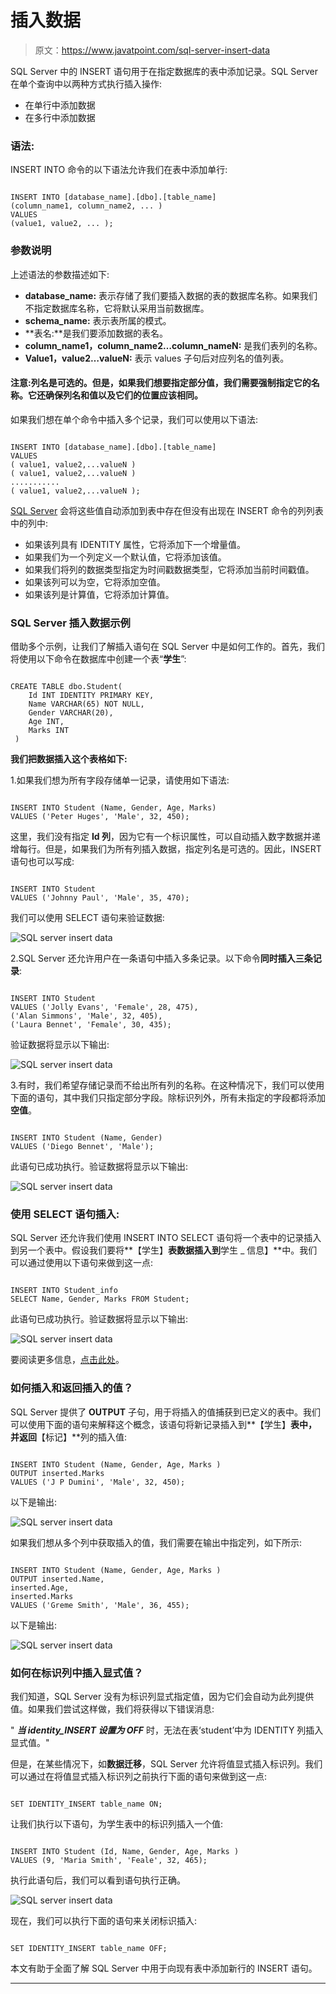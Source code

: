 # 插入数据

> 原文：<https://www.javatpoint.com/sql-server-insert-data>

SQL Server 中的 INSERT 语句用于在指定数据库的表中添加记录。SQL Server 在单个查询中以两种方式执行插入操作:

*   在单行中添加数据
*   在多行中添加数据

### 语法:

INSERT INTO 命令的以下语法允许我们在表中添加单行:

```

INSERT INTO [database_name].[dbo].[table_name]  
(column_name1, column_name2, ... )  
VALUES  
(value1, value2, ... );   

```

### 参数说明

上述语法的参数描述如下:

*   **database_name:** 表示存储了我们要插入数据的表的数据库名称。如果我们不指定数据库名称，它将默认采用当前数据库。
*   **schema_name:** 表示表所属的模式。
*   **表名:**是我们要添加数据的表名。
*   **column_name1，column_name2…column_nameN:** 是我们表列的名称。
*   **Value1，value2…valueN:** 表示 values 子句后对应列名的值列表。

#### 注意:列名是可选的。但是，如果我们想要指定部分值，我们需要强制指定它的名称。它还确保列名和值以及它们的位置应该相同。

如果我们想在单个命令中插入多个记录，我们可以使用以下语法:

```

INSERT INTO [database_name].[dbo].[table_name] 
VALUES  
( value1, value2,...valueN )  
( value1, value2,...valueN )  
...........  
( value1, value2,...valueN );  

```

[SQL Server](https://www.javatpoint.com/sql-server-tutorial) 会将这些值自动添加到表中存在但没有出现在 INSERT 命令的列列表中的列中:

*   如果该列具有 IDENTITY 属性，它将添加下一个增量值。
*   如果我们为一个列定义一个默认值，它将添加该值。
*   如果我们将列的数据类型指定为时间戳数据类型，它将添加当前时间戳值。
*   如果该列可以为空，它将添加空值。
*   如果该列是计算值，它将添加计算值。

### SQL Server 插入数据示例

借助多个示例，让我们了解插入语句在 SQL Server 中是如何工作的。首先，我们将使用以下命令在数据库中创建一个表“**学生**”:

```

CREATE TABLE dbo.Student(  
    Id INT IDENTITY PRIMARY KEY,  
    Name VARCHAR(65) NOT NULL,  
    Gender VARCHAR(20),  
    Age INT,  
    Marks INT 
 ) 

```

**我们把数据插入这个表格如下:**

1.如果我们想为所有字段存储单一记录，请使用如下语法:

```

INSERT INTO Student (Name, Gender, Age, Marks)   
VALUES ('Peter Huges', 'Male', 32, 450);

```

这里，我们没有指定 **Id 列**，因为它有一个标识属性，可以自动插入数字数据并递增每行。但是，如果我们为所有列插入数据，指定列名是可选的。因此，INSERT 语句也可以写成:

```

INSERT INTO Student   
VALUES ('Johnny Paul', 'Male', 35, 470);

```

我们可以使用 SELECT 语句来验证数据:

![SQL server insert data](img/8da62333e32846aa73cc444f1c4cc927.png)

2.SQL Server 还允许用户在一条语句中插入多条记录。以下命令**同时插入三条记录**:

```

INSERT INTO Student   
VALUES ('Jolly Evans', 'Female', 28, 475),
('Alan Simmons', 'Male', 32, 405),
('Laura Bennet', 'Female', 30, 435);

```

验证数据将显示以下输出:

![SQL server insert data](img/af93ff76a80cc88055196bb59e0616a4.png)

3.有时，我们希望存储记录而不给出所有列的名称。在这种情况下，我们可以使用下面的语句，其中我们只指定部分字段。除标识列外，所有未指定的字段都将添加**空值**。

```

INSERT INTO Student (Name, Gender)   
VALUES ('Diego Bennet', 'Male');

```

此语句已成功执行。验证数据将显示以下输出:

![SQL server insert data](img/9238932eeddcabb70a8f1ee81949330b.png)

### 使用 SELECT 语句插入:

SQL Server 还允许我们使用 INSERT INTO SELECT 语句将一个表中的记录插入到另一个表中。假设我们要将**【学生】**表数据插入到**学生 _ 信息】**中。我们可以通过使用以下语句来做到这一点:

```

INSERT INTO Student_info
SELECT Name, Gender, Marks FROM Student;

```

此语句已成功执行。验证数据将显示以下输出:

![SQL server insert data](img/adaa43d046ee2777851e9d8ae7d509f5.png)

要阅读更多信息，[点击此处](https://www.javatpoint.com/sql-server-insert-into-select)。

### 如何插入和返回插入的值？

SQL Server 提供了 **OUTPUT** 子句，用于将插入的值捕获到已定义的表中。我们可以使用下面的语句来解释这个概念，该语句将新记录插入到**【学生】**表中，并返回**【标记】**列的插入值:

```

INSERT INTO Student (Name, Gender, Age, Marks )
OUTPUT inserted.Marks
VALUES ('J P Dumini', 'Male', 32, 450);

```

以下是输出:

![SQL server insert data](img/a2f52154982ff32cdeeece664245e902.png)

如果我们想从多个列中获取插入的值，我们需要在输出中指定列，如下所示:

```

INSERT INTO Student (Name, Gender, Age, Marks )
OUTPUT inserted.Name,
inserted.Age,
inserted.Marks
VALUES ('Greme Smith', 'Male', 36, 455);

```

以下是输出:

![SQL server insert data](img/fd50f952893b25f1f0a1547598035ea8.png)

### 如何在标识列中插入显式值？

我们知道，SQL Server 没有为标识列显式指定值，因为它们会自动为此列提供值。如果我们尝试这样做，我们将获得以下错误消息:

" ***当 identity_INSERT 设置为 OFF*** 时，无法在表‘student’中为 IDENTITY 列插入显式值。"

但是，在某些情况下，如**数据迁移**，SQL Server 允许将值显式插入标识列。我们可以通过在将值显式插入标识列之前执行下面的语句来做到这一点:

```

SET IDENTITY_INSERT table_name ON;

```

让我们执行以下语句，为学生表中的标识列插入一个值:

```

INSERT INTO Student (Id, Name, Gender, Age, Marks )
VALUES (9, 'Maria Smith', 'Feale', 32, 465);

```

执行此语句后，我们可以看到语句执行正确。

![SQL server insert data](img/211267ca58de348ed74d2ee0ac4a4888.png)

现在，我们可以执行下面的语句来关闭标识插入:

```

SET IDENTITY_INSERT table_name OFF;

```

本文有助于全面了解 SQL Server 中用于向现有表中添加新行的 INSERT 语句。

* * *